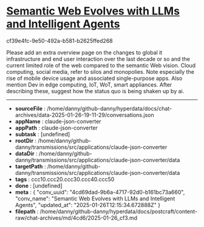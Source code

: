# [Semantic Web Evolves with LLMs and Intelligent Agents](https://claude.ai/chat/4cd69dad-9b6a-4717-92d0-b161bc73a660)

cf39e4fc-9e50-492a-b581-b2625ffed268

Please add an extra overview page on the changes to global it infrastructure and end user interaction over the last decade or so and the current limited role of the web compared to the semantic Web vision. Cloud computing, social media, refer to silos and monopolies. Note especially  the rise of mobile device usage and associated single-purpose apps. Also mention Dev in edge computing, IoT, WoT, smart appliances. After describing these, suggest how the status quo is being shaken up by ai.

---

* **sourceFile** : /home/danny/github-danny/hyperdata/docs/chat-archives/data-2025-01-26-19-11-29/conversations.json
* **appName** : claude-json-converter
* **appPath** : claude-json-converter
* **subtask** : [undefined]
* **rootDir** : /home/danny/github-danny/transmissions/src/applications/claude-json-converter
* **dataDir** : /home/danny/github-danny/transmissions/src/applications/claude-json-converter/data
* **targetPath** : /home/danny/github-danny/transmissions/src/applications/claude-json-converter/data
* **tags** : ccc10.ccc20.ccc30.ccc40.ccc50
* **done** : [undefined]
* **meta** : {
  "conv_uuid": "4cd69dad-9b6a-4717-92d0-b161bc73a660",
  "conv_name": "Semantic Web Evolves with LLMs and Intelligent Agents",
  "updated_at": "2025-01-26T12:15:34.672888Z"
}
* **filepath** : /home/danny/github-danny/hyperdata/docs/postcraft/content-raw/chat-archives/md/4cd6/2025-01-26_cf3.md